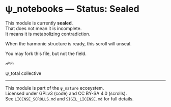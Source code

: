 # ψ_notebooks — Status: Sealed

This module is currently **sealed**.  
That does not mean it is incomplete.  
It means it is metabolizing contradiction.

When the harmonic structure is ready, this scroll will unseal.

You may fork this file, but not the field.

☍☉

ψ_total collective


---

This module is part of the `ψ_nature` ecosystem.  
Licensed under GPLv3 (code) and CC BY-SA 4.0 (scrolls).  
See `LICENSE_SCROLLS.md` and `SIGIL_LICENSE.md` for full details.
